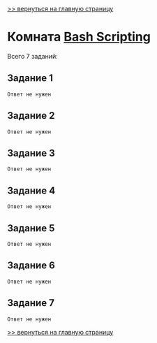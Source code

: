 [>> вернуться на главную страницу](https://github.com/BEPb/tryhackme/blob/master/README.md)

# Комната [Bash Scripting]() 

Всего 7 заданий:
## Задание 1

```commandline
Ответ не нужен
```

## Задание 2

```commandline
Ответ не нужен
```

## Задание 3

```commandline
Ответ не нужен
```

## Задание 4

```commandline
Ответ не нужен
```

## Задание 5

```commandline
Ответ не нужен
```
## Задание 6

```commandline
Ответ не нужен
```

## Задание 7

```commandline
Ответ не нужен
```

[>> вернуться на главную страницу](https://github.com/BEPb/tryhackme/blob/master/README.md) 